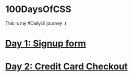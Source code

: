 # 100DaysOfCSS
This is my #DailyUI journey :)

# [Day 1: Signup form](https://thewisepigeon.github.io/100DaysOfCSS/day1/)

# [Day 2: Credit Card Checkout](https://thewisepigeon.github.io/100DaysOfCSS/day2/)
